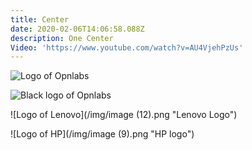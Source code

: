 ```yaml
---
title: Center
date: 2020-02-06T14:06:58.088Z
description: One Center
Video: 'https://www.youtube.com/watch?v=AU4VjehPzUs'
---
```

![Logo of Opnlabs](/img/OpnLabslogo.png "CoinedOne")

![Black logo of Opnlabs](/img/Opnlogo.png "CoinedOne logo")

![Logo of Lenovo](/img/image (12).png "Lenovo Logo")

![Logo of HP](/img/image (9).png "HP logo")
